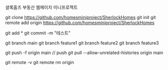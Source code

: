 셜록홈즈 부동산 웹페이지 미니프로젝트


git clone https://github.com/homesminiproject/SherlockHomes
git init
git remote add origin https://github.com/homesminiproject/SherlockHomes


git add *
git commit -m "테스트"

git branch main
git branch feature1
git branch feature2
git branch feature3



git push -f origin main // push
git pull --allow-unrelated-histories origin main

git remote -v
git remote rm origin
